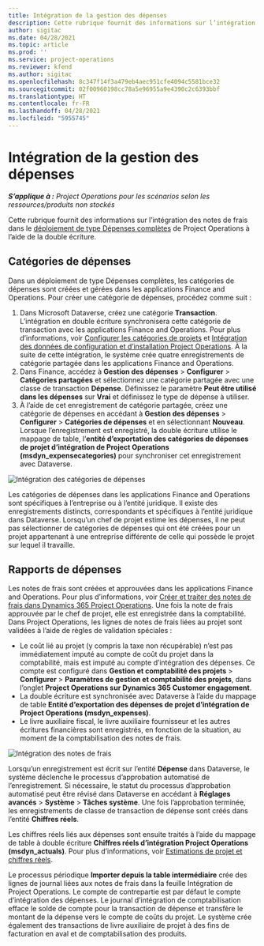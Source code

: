 ```yaml
---
title: Intégration de la gestion des dépenses
description: Cette rubrique fournit des informations sur l’intégration des notes de frais dans Project Operations à l’aide de la double écriture.
author: sigitac
ms.date: 04/28/2021
ms.topic: article
ms.prod: ''
ms.service: project-operations
ms.reviewer: kfend
ms.author: sigitac
ms.openlocfilehash: 8c347f14f3a479eb4aec951cfe4094c5581bce32
ms.sourcegitcommit: 02f00960198cc78a5e96955a9e4390c2c6393bbf
ms.translationtype: HT
ms.contentlocale: fr-FR
ms.lasthandoff: 04/28/2021
ms.locfileid: "5955745"
---
```

# <a name="expense-management-integration"></a>Intégration de la gestion des dépenses

_**S’applique à :** Project Operations pour les scénarios selon les ressources/produits non stockés_

Cette rubrique fournit des informations sur l’intégration des notes de frais dans le [déploiement de type Dépenses complètes](../expense/expense-overview.md) de Project Operations à l’aide de la double écriture.

## <a name="expense-categories"></a>Catégories de dépenses

Dans un déploiement de type Dépenses complètes, les catégories de dépenses sont créées et gérées dans les applications Finance and Operations. Pour créer une catégorie de dépenses, procédez comme suit :

1. Dans Microsoft Dataverse, créez une catégorie **Transaction**. L’intégration en double écriture synchronisera cette catégorie de transaction avec les applications Finance and Operations. Pour plus d’informations, voir [Configurer les catégories de projets](/dynamics365/project-operations/project-accounting/configure-project-categories) et [Intégration des données de configuration et d’installation Project Operations](resource-dual-write-setup-integration.md). À la suite de cette intégration, le système crée quatre enregistrements de catégorie partagée dans les applications Finance and Operations.
2. Dans Finance, accédez à **Gestion des dépenses** > **Configurer** > **Catégories partagées** et sélectionnez une catégorie partagée avec une classe de transaction **Dépense**. Définissez le paramètre **Peut être utilisé dans les dépenses** sur **Vrai** et définissez le type de dépense à utiliser.
3. À l’aide de cet enregistrement de catégorie partagée, créez une catégorie de dépenses en accédant à **Gestion des dépenses** > **Configurer** > **Catégories de dépenses** et en sélectionnant **Nouveau**. Lorsque l’enregistrement est enregistré, la double écriture utilise le mappage de table, l’**entité d’exportation des catégories de dépenses de projet d’intégration de Project Operations (msdyn\_expensecategories)** pour synchroniser cet enregistrement avec Dataverse.

  ![Intégration des catégories de dépenses](./media/DW6ExpenseCategories.png)

Les catégories de dépenses dans les applications Finance and Operations sont spécifiques à l’entreprise ou à l’entité juridique. Il existe des enregistrements distincts, correspondants et spécifiques à l’entité juridique dans Dataverse. Lorsqu’un chef de projet estime les dépenses, il ne peut pas sélectionner de catégories de dépenses qui ont été créées pour un projet appartenant à une entreprise différente de celle qui possède le projet sur lequel il travaille. 

## <a name="expense-reports"></a>Rapports de dépenses

Les notes de frais sont créées et approuvées dans les applications Finance and Operations. Pour plus d’informations, voir [Créer et traiter des notes de frais dans Dynamics 365 Project Operations](/learn/modules/create-process-expense-reports/). Une fois la note de frais approuvée par le chef de projet, elle est enregistrée dans la comptabilité. Dans Project Operations, les lignes de notes de frais liées au projet sont validées à l’aide de règles de validation spéciales :

  - Le coût lié au projet (y compris la taxe non récupérable) n’est pas immédiatement imputé au compte de coût du projet dans la comptabilité, mais est imputé au compte d’intégration des dépenses. Ce compte est configuré dans **Gestion et comptabilité des projets** > **Configurer** > **Paramètres de gestion et comptabilité des projets**, dans l’onglet **Project Operations sur Dynamics 365 Customer engagement**.
  - La double écriture est synchronisée avec Dataverse à l’aide du mappage de table **Entité d’exportation des dépenses de projet d’intégration de Project Operations (msdyn\_expenses)**.
  - Le livre auxiliaire fiscal, le livre auxiliaire fournisseur et les autres écritures financières sont enregistrés, en fonction de la situation, au moment de la comptabilisation des notes de frais.

  ![Intégration des notes de frais](./media/DW6ExpenseReports.png)

Lorsqu’un enregistrement est écrit sur l’entité **Dépense** dans Dataverse, le système déclenche le processus d’approbation automatisé de l’enregistrement. Si nécessaire, le statut du processus d’approbation automatisé peut être révisé dans Dataverse en accédant à **Réglages avancés** > **Système** > **Tâches système**. Une fois l’approbation terminée, les enregistrements de classe de transaction de dépense sont créés dans l’entité **Chiffres réels**.

Les chiffres réels liés aux dépenses sont ensuite traités à l’aide du mappage de table à double écriture **Chiffres réels d’intégration Project Operations (msdyn\_actuals)**. Pour plus d’informations, voir [Estimations de projet et chiffres réels](resource-dual-write-estimates-actuals.md).

Le processus périodique **Importer depuis la table intermédiaire** crée des lignes de journal liées aux notes de frais dans la feuille Intégration de Project Operations. Le compte de contrepartie est par défaut le compte d’intégration des dépenses. Le journal d’intégration de comptabilisation efface le solde de compte pour la transaction de dépense et transfère le montant de la dépense vers le compte de coûts du projet. Le système crée également des transactions de livre auxiliaire de projet à des fins de facturation en aval et de comptabilisation des produits.
